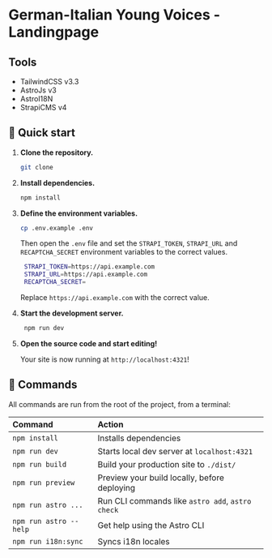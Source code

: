 # German-Italian Young Voices - Landingpage

## Tools

- TailwindCSS v3.3
- AstroJs v3
- AstroI18N
- StrapiCMS v4

## 🚀 Quick start

1. **Clone the repository.**

   ```sh
   git clone
   ```

2. **Install dependencies.**

   ```sh
   npm install
   ```

3. **Define the environment variables.**

   ```sh
   cp .env.example .env
   ```

   Then open the `.env` file and set the `STRAPI_TOKEN`, `STRAPI_URL` and `RECAPTCHA_SECRET` environment variables to the correct values.

   ```sh
    STRAPI_TOKEN=https://api.example.com
    STRAPI_URL=https://api.example.com
    RECAPTCHA_SECRET=
   ```

   Replace `https://api.example.com` with the correct value.

4. **Start the development server.**

   ```sh
    npm run dev
   ```

5. **Open the source code and start editing!**

   Your site is now running at `http://localhost:4321`!

## 🧞 Commands

All commands are run from the root of the project, from a terminal:

| Command                | Action                                           |
| :--------------------- | :----------------------------------------------- |
| `npm install`          | Installs dependencies                            |
| `npm run dev`          | Starts local dev server at `localhost:4321`      |
| `npm run build`        | Build your production site to `./dist/`          |
| `npm run preview`      | Preview your build locally, before deploying     |
| `npm run astro ...`    | Run CLI commands like `astro add`, `astro check` |
| `npm run astro --help` | Get help using the Astro CLI                     |
| `npm run i18n:sync`    | Syncs i18n locales                               |
